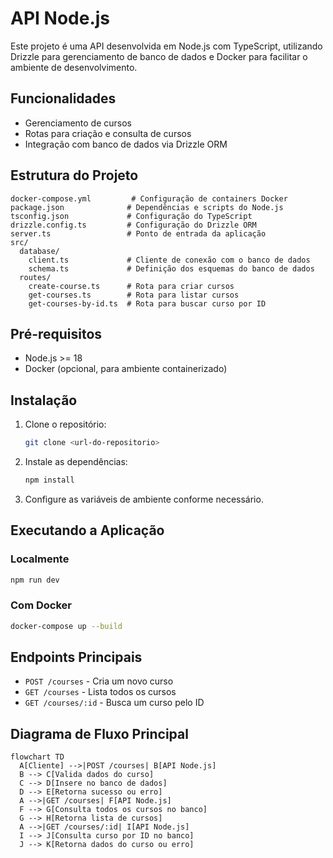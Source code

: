 # API Node.js

Este projeto é uma API desenvolvida em Node.js com TypeScript, utilizando Drizzle para gerenciamento de banco de dados e Docker para facilitar o ambiente de desenvolvimento.

## Funcionalidades
- Gerenciamento de cursos
- Rotas para criação e consulta de cursos
- Integração com banco de dados via Drizzle ORM

## Estrutura do Projeto
```
docker-compose.yml         # Configuração de containers Docker
package.json              # Dependências e scripts do Node.js
tsconfig.json             # Configuração do TypeScript
drizzle.config.ts         # Configuração do Drizzle ORM
server.ts                 # Ponto de entrada da aplicação
src/
  database/
    client.ts             # Cliente de conexão com o banco de dados
    schema.ts             # Definição dos esquemas do banco de dados
  routes/
    create-course.ts      # Rota para criar cursos
    get-courses.ts        # Rota para listar cursos
    get-courses-by-id.ts  # Rota para buscar curso por ID
```

## Pré-requisitos
- Node.js >= 18
- Docker (opcional, para ambiente containerizado)

## Instalação
1. Clone o repositório:
   ```sh
   git clone <url-do-repositorio>
   ```
2. Instale as dependências:
   ```sh
   npm install
   ```
3. Configure as variáveis de ambiente conforme necessário.

## Executando a Aplicação
### Localmente
```sh
npm run dev
```

### Com Docker
```sh
docker-compose up --build
```

## Endpoints Principais
- `POST /courses` - Cria um novo curso
- `GET /courses` - Lista todos os cursos
- `GET /courses/:id` - Busca um curso pelo ID


## Diagrama de Fluxo Principal

```mermaid
flowchart TD
  A[Cliente] -->|POST /courses| B[API Node.js]
  B --> C[Valida dados do curso]
  C --> D[Insere no banco de dados]
  D --> E[Retorna sucesso ou erro]
  A -->|GET /courses| F[API Node.js]
  F --> G[Consulta todos os cursos no banco]
  G --> H[Retorna lista de cursos]
  A -->|GET /courses/:id| I[API Node.js]
  I --> J[Consulta curso por ID no banco]
  J --> K[Retorna dados do curso ou erro]
```



